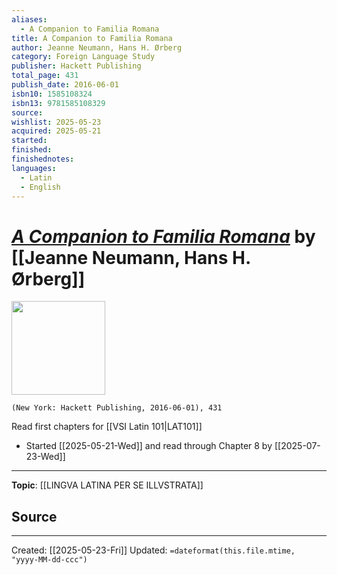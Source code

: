 ```yaml
---
aliases:
  - A Companion to Familia Romana
title: A Companion to Familia Romana
author: Jeanne Neumann, Hans H. Ørberg
category: Foreign Language Study
publisher: Hackett Publishing
total_page: 431
publish_date: 2016-06-01
isbn10: 1585108324
isbn13: 9781585108329
source: 
wishlist: 2025-05-23
acquired: 2025-05-21
started: 
finished: 
finishednotes:
languages: 
  - Latin
  - English
---
```

# *[A Companion to Familia Romana]()* by [[Jeanne Neumann, Hans H. Ørberg]]

<img src="http://books.google.com/books/content?id=6ypiDAAAQBAJ&printsec=frontcover&img=1&zoom=1&edge=curl&source=gbs_api" width=150>

`(New York: Hackett Publishing, 2016-06-01), 431`

Read first chapters for [[VSI Latin 101|LAT101]]
- Started [[2025-05-21-Wed]] and read through Chapter 8 by [[2025-07-23-Wed]]

--- 
**Topic**: [[LINGVA LATINA PER SE ILLVSTRATA]]

**Source**
- 
 ---
Created: [[2025-05-23-Fri]]
Updated: `=dateformat(this.file.mtime, "yyyy-MM-dd-ccc")`